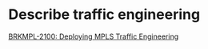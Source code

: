 # Describe traffic engineering

[BRKMPL-2100: Deploying MPLS Traffic Engineering](https://www.ciscolive.com/global/on-demand-library.html?search=BRKMPL-2100#/video/1533846818942002Dl0f)
